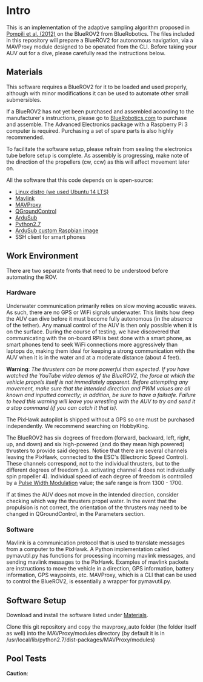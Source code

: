 # Intro
  This is an implementation of the adaptive sampling algorithm proposed in [Pompili et al. (2012)](http://www.ece.rutgers.edu/~pompili/paper/05_paper29.pdf) on the BlueROV2 from BlueRobotics.
The files included in this repository will prepare a BlueROV2 for autonomous navigation, via a MAVProxy module designed to be operated from the CLI. Before taking your AUV out for a dive, please carefully read the instructions below.

## Materials

This software requires a BlueROV2 for it to be loaded and used properly, although with minor modifications it can be used to automate other small submersibles.

  If a BlueROV2 has not yet been purchased and assembled according to the manufacturer's instructions, please go to
[BlueRobotics.com](http://bluerobotics.com/store/rov/bluerov2/) to purchase and assemble. The Advanced Electronics package with a Raspberry Pi 3 computer is required. Purchasing a set of spare parts is also highly recommended.

  To facilitate the software setup, please refrain from sealing the electronics tube before setup is complete.
As assembly is progressing, make note of the direction of the propellers (cw, ccw) as this will affect movement later on.

All the software that this code depends on is open-source:
* [Linux distro (we used Ubuntu 14 LTS)](http://mirror.pnl.gov/releases/)
* [Mavlink](http://qgroundcontrol.org/mavlink/start)
* [MAVProxy](http://ardupilot.github.io/MAVProxy/html/getting_started/index.html)
* [QGroundControl](http://qgroundcontrol.com/)
* [ArduSub](https://www.ardusub.com/)
* [Python2.7](https://www.python.org/downloads/)
* [ArduSub custom Raspbian image](https://www.ardusub.com/resources/downloads.html#raspberry-pi-images)
* SSH client for smart phones


## Work Environment

  There are two separate fronts that need to be understood before automating the ROV.

### Hardware
  Underwater communication primarily relies on slow moving acoustic waves. As such, there are no GPS or WiFi signals underwater. This limits how deep the AUV can dive before it must become fully autonomous (in the absence of the tether). Any manual control of the AUV is then only possible when it is on the surface. During the course of testing, we have discovered that communicating with the on-board RPi is best done with a smart phone, as smart phones tend to seek WiFi connections more aggressively than laptops do, making them ideal for keeping a strong communication with the AUV when it is in the water and at a moderate distance (about 4 feet).

  __Warning__: _The thrusters can be more powerful than expected. If you have watched the YouTube video demos of the BlueROV2, the force at which the vehicle propels itself is not immediately apparent. Before attempting any movement, make sure that the intended direction and PWM values are all known and inputted correctly; in addition, be sure to have a failsafe. Failure to heed this warning will leave you wrestling with the AUV to try and send it a stop command (if you can catch it that is)._

  The PixHawk autopilot is shipped without a GPS so one must be purchased independently. We recommend searching on HobbyKing.

  The BlueROV2 has six degrees of freedom (forward, backward, left, right, up, and down) and six high-powered (and do they mean high powered) thrusters to provide said degrees. Notice that there are several channels leaving the PixHawk, connected to the ESC's (Electronic Speed Control). These channels correspond, not to the individual thrusters, but to the different degrees of freedom (i.e. activating channel 4 does not individually spin propeller 4). Individual speed of each degree of freedom is controlled by a [Pulse Width Modulation](https://en.wikipedia.org/wiki/Pulse-width_modulation) value; the safe range is from 1300 - 1700.

  If at times the AUV does not move in the intended direction, consider checking which way the thrusters propel water. In the event that the propulsion is not correct, the orientation of the thrusters may need to be changed in QGroundControl, in the Parameters section.

### Software
  Mavlink is a communication protocol that is used to translate messages from a computer to the PixHawk. A Python implementation called pymavutil.py has functions for processing incoming mavlink messages, and sending mavlink messages to the PixHawk. Examples of mavlink packets are instructions to move the vehicle in a direction, GPS information, battery information, GPS waypoints, etc. MAVProxy, which is a CLI that can be used to control the BlueROV2, is essentially a wrapper for pymavutil.py.  

## Software Setup
  Download and install the software listed under [Materials](https://github.com/Snowrries/AUV-Capstone/tree/master#materials).

  Clone this git repository and copy the mavproxy_auto folder (the folder itself as well) into the MAVProxy/modules directory (by default it is in /usr/local/lib/python2.7/dist-packages/MAVProxy/modules)



## Pool Tests

__Caution__:
